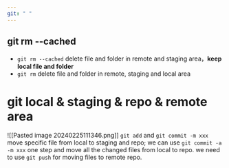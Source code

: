 ```yaml
---
git: " "
---
```

## git rm --cached
* `git rm --cached` delete file and folder in remote and staging area，**keep local file and folder**
* `git rm`  delete file and folder in remote, staging and local area 

# git local & staging & repo & remote area
![[Pasted image 20240225111346.png]]
`git add` and `git commit -m xxx` move specific file from local to staging and repo; we can use `git commit -a -m xxx` one step and move all the changed files from local to repo.
we need to use `git push` for moving files to remote repo.

